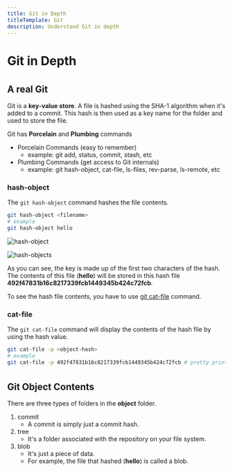 ```yaml
---
title: Git in Depth
titleTemplate: Git
description: Understand Git in depth
---
```


<h1>Git in Depth</h1>

## A real Git

Git is a **key-value store**. A file is hashed using the SHA-1 algorithm when it's added to a commit. This hash is then used as a key name for the folder and used to store the file.

Git has **Porcelain** and **Plumbing** commands

- Porcelain Commands (easy to remember)
  - example: git add, status, commit, stash, etc
- Plumbing Commands (get access to Git internals)
  - example: git hash-object, cat-file, ls-files, rev-parse, ls-remote, etc

### hash-object

The `git hash-object` command hashes the file contents.

```bash
git hash-object <filename>
# example
git hash-object hello
```

![hash-object](/docs/git/hash-object.png)

![hash-objects](/docs/git/hash-objects.png)

As you can see, the key is made up of the first two characters of the hash. The contents of this file (**hello**) will be stored in this hash file **492f47831b16c8217339fcb1449345b424c72fcb**.

To see the hash file contents, you have to use [git cat-file](#cat-file) command.

### cat-file

The `git cat-file` command will display the contents of the hash file by using the hash value.

```bash
git cat-file -p <object-hash>
# example
git cat-file -p 492f47831b16c8217339fcb1449345b424c72fcb # pretty prints the contents
```

## Git Object Contents

There are three types of folders in the **object** folder.

1. commit
   - A commit is simply just a commit hash.
2. tree
   - It's a folder associated with the repository on your file system.
3. blob
   - It's just a piece of data.
   - For example, the file that hashed (**hello**) is called a blob.

<style scoped>
h2 {
  margin-top: 36px;
}
</style>
